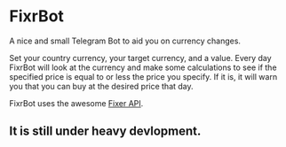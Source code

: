 # FixrBot

A nice and small Telegram Bot to aid you on currency changes.

Set your country currency, your target currency, and a value. Every day FixrBot will look at the currency and make some calculations to see if the specified price is equal to or less the price you specify. If it is, it will warn you that you can buy at the desired price that day.

FixrBot uses the awesome [Fixer API](http://fixer.io).

## It is still under heavy devlopment.
